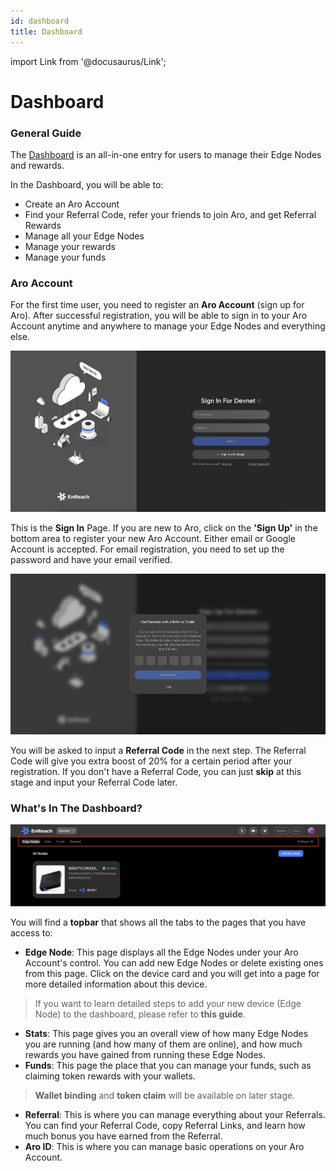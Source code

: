 ```yaml
---
id: dashboard
title: Dashboard
---
```

import Link from '@docusaurus/Link';

# Dashboard

### General Guide

The [Dashboard](https://devnet.dashboard.aro.network/) is an all-in-one entry for users to manage their Edge Nodes and rewards. 

In the Dashboard, you will be able to: 

- Create an Aro Account
- Find your Referral Code, refer your friends to join Aro, and get Referral Rewards
- Manage all your Edge Nodes
- Manage your rewards 
- Manage your funds

### Aro Account 

For the first time user, you need to register an **Aro Account** (sign up for Aro). After successful registration, you will be able to sign in to your Aro Account anytime and anywhere to manage your Edge Nodes and everything else. 

![Sign in Page](/img/user-guides/sign_in_page.png)

This is the **Sign In** Page. If you are new to Aro, click on the **'Sign Up'** in the bottom area to register your new Aro Account. Either email or Google Account is accepted. For email registration, you need to set up the password and have your email verified. 

![Input Referral Code](/img/user-guides/input_referral_code.png)

You will be asked to input a **Referral Code** in the next step. The Referral Code will give you extra boost of 20% for a certain period after your registration. If you don't have a Referral Code, you can just **skip** at this stage and input your Referral Code later. 

### What's In The Dashboard?

![Dashboard Topbar](/img/user-guides/dashboard_topbar.png)

You will find a **topbar** that shows all the tabs to the pages that you have access to:

- **Edge Node**: This page displays all the Edge Nodes under your Aro Account's control. You can add new Edge Nodes or delete existing ones from this page. Click on the device card and you will get into a page for more detailed information about this device. 

> If you want to learn detailed steps to add your new device (Edge Node) to the dashboard, please refer to <Link to="/user-guides/device-setup">**this guide**</Link>.

- **Stats**: This page gives you an overall view of how many Edge Nodes you are running (and how many of them are online), and how much rewards you have gained from running these Edge Nodes. 
- **Funds**: This page the place that you can manage your funds, such as claiming token rewards with your wallets. 

> **Wallet binding** and **token claim** will be available on later stage. 

- **Referral**: This is where you can manage everything about your Referrals. You can find your Referral Code, copy Referral Links, and learn how much bonus you have earned from the Referral. 
- **Aro ID**: This is where you can manage basic operations on your Aro Account. 



